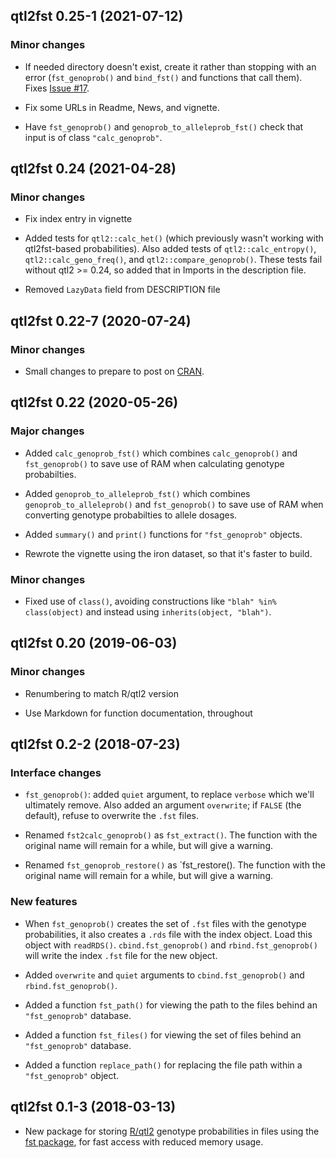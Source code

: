 ## qtl2fst 0.25-1 (2021-07-12)

### Minor changes

- If needed directory doesn't exist, create it rather than stopping
  with an error (`fst_genoprob()` and `bind_fst()` and functions that
  call them). Fixes [Issue #17](https://github.com/rqtl/qtl2fst/issues/17).

- Fix some URLs in Readme, News, and vignette.

- Have `fst_genoprob()` and `genoprob_to_alleleprob_fst()` check that
  input is of class `"calc_genoprob"`.


## qtl2fst 0.24 (2021-04-28)

### Minor changes

- Fix index entry in vignette

- Added tests for `qtl2::calc_het()` (which previously wasn't working
  with qtl2fst-based probabilities). Also added tests of
  `qtl2::calc_entropy()`, `qtl2::calc_geno_freq()`, and `qtl2::compare_genoprob()`.
  These tests fail without qtl2 >= 0.24, so added that in Imports in
  the description file.

- Removed `LazyData` field from DESCRIPTION file


## qtl2fst 0.22-7 (2020-07-24)

### Minor changes

- Small changes to prepare to post on [CRAN](https://cran.r-project.org).


## qtl2fst 0.22 (2020-05-26)

### Major changes

- Added `calc_genoprob_fst()` which combines `calc_genoprob()` and
  `fst_genoprob()` to save use of RAM when calculating genotype
  probabilties.

- Added `genoprob_to_alleleprob_fst()` which combines
  `genoprob_to_alleleprob()` and `fst_genoprob()` to save use of RAM
  when converting genotype probabilties to allele dosages.

- Added `summary()` and `print()` functions for `"fst_genoprob"`
  objects.

- Rewrote the vignette using the iron dataset, so that it's faster to
  build.

### Minor changes

- Fixed use of `class()`, avoiding constructions like
  `"blah" %in% class(object)` and instead using
  `inherits(object, "blah")`.


## qtl2fst 0.20 (2019-06-03)

### Minor changes

- Renumbering to match R/qtl2 version

- Use Markdown for function documentation, throughout


## qtl2fst 0.2-2 (2018-07-23)

### Interface changes

- `fst_genoprob()`: added `quiet` argument, to replace `verbose` which
  we'll ultimately remove. Also added an argument `overwrite`; if
  `FALSE` (the default), refuse to overwrite the `.fst` files.

- Renamed `fst2calc_genoprob()` as `fst_extract()`. The function with
  the original name will remain for a while, but will give a warning.

- Renamed `fst_genoprob_restore()` as `fst_restore(). The function with
  the original name will remain for a while, but will give a warning.

### New features

- When `fst_genoprob()` creates the set of `.fst` files with the
  genotype probabilities, it also creates a `.rds` file with the index
  object. Load this object with `readRDS()`. `cbind.fst_genoprob()` and
  `rbind.fst_genoprob()` will write the index `.fst` file for the new
  object.

- Added `overwrite` and `quiet` arguments to `cbind.fst_genoprob()`
  and `rbind.fst_genoprob()`.

- Added a function `fst_path()` for viewing the path to the files behind
  an `"fst_genoprob"` database.

- Added a function `fst_files()` for viewing the set of files behind an
  `"fst_genoprob"` database.

- Added a function `replace_path()` for replacing the file path within a
  `"fst_genoprob"` object.


## qtl2fst 0.1-3 (2018-03-13)

- New package for storing [R/qtl2](https://kbroman.org/qtl2/) genotype
  probabilities in files using the [fst
  package](https://www.fstpackage.org), for fast access with reduced
  memory usage.
